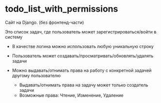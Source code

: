 ﻿# todo_list_with_permissions
Сайт на Django. (без фронтенд-части)

Это список задач, где пользователь может зарегистрироваться/войти в систему

  - В качестве логина можно использовать любую уникальную строку

- Пользователь может создавать/просматривать/обновлять/удалять задачи

- Можно выдавать/отнимать права на работу с конкретной задачей другому пользователю
  - Выдавать/отнимать права на задачу может только создатель задачи
  - Возможные права: Чтение, Изменение, Удаление
